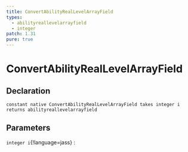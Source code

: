 ```yaml
---
title: ConvertAbilityRealLevelArrayField
types:
  - abilityreallevelarrayfield
  - integer
patch: 1.31
pure: true
---
```


# ConvertAbilityRealLevelArrayField

## Declaration

```jass
constant native ConvertAbilityRealLevelArrayField takes integer i returns abilityreallevelarrayfield
```

## Parameters
`integer i`{!language=jass}
: 
